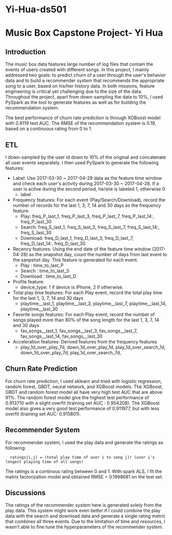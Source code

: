 # Yi-Hua-ds501
# Music Box Capstone Project- Yi Hua
## Introduction

The music box data features large number of log files that contain the events of users created with different songs. In this project, I mainly addressed two goals: to predict churn of a user through the user's behavior data and to build a recommender system that recommends the appropriate song to a user, based on his/her history data. In both missions, feature engineering is critical yet challenging due to the size of the data. Throughout the project, apart from down-sampling the data to 10%, I used PySpark as the tool to generate features as well as for building the recommendation system. 

The best performance of churn rate prediction is through XGBoost model with 0.9119 test AUC. The RMSE of the recommendation system is 0.19, based on a continuous rating from 0 to 1.

## ETL

I down-sampled by the user id down to 10% of the original and concatenate all user events separately. I then used PySpark to generate the following features:
* Label: Use 2017-03-30 ~ 2017-04-28 data as the feature time window and check each user's activity during 2017-03-30 ~ 2017-04-28. If a user is active during the second period, he/she is labeled 1, otherwise 0
    * label
* Frequency features: 
  For each event (Play/Search/Download), record the number of records for the last 1, 3, 7, 14 and 30 days as the      frequency feature. 
    * Play: freq_P_last_1, freq_P_last_3, freq_P_last_7, freq_P_last_14:, freq_P_last_30
    * Search: freq_S_last_1, freq_S_last_3, freq_S_last_7, freq_S_last_14:, freq_S_last_30
    * Download: freq_D_last_1, freq_D_last_3, freq_D_last_7, freq_D_last_14:, freq_D_last_30
* Recency features: Using the end date of the feature time window (2017-04-28) as the snapshot day, count the number of days from last event to the sanpshot day. This feature is generated for each event.
    * Play : time_to_last_P
    * Search : time_to_last_S
    * Download : time_to_last_D
* Profile feature: 
    * device_type: 1 if device is iPhone, 2 if otherwise.
* Total play time features: For each Play event, record the total play time for the last 1, 3, 7, 14 and 30 days
    * playtime__last_1, playtime__last_3, playtime__last_7, playtime__last_14, playtime__last_30
* Favorite songs features: For each Play event, record the number of songs played more than 80% of the song length for the last 1, 3, 7, 14 and 30 days
    * fav_songs__last_1, fav_songs__last_3, fav_songs__last_7, fav_songs__last_14, fav_songs__last_30
* Acceleration features: Derived features from the frequency features
    * play_1d_over_play_7d, down_1d_over_play_1d,  play_1d_over_search_1d, down_1d_over_play_7d, play_1d_over_search_7d,



## Churn Rate Prediction

For churn rate prediction, I used sklearn and tried with logistic regression, random forest, GBDT, neural network, and XGBoost models. The XGBoost, GBDT and random forest model all have very high test AUC that are above 91%. The random forest model give the highest test performance of 0.913710 with a slight overfit (training set AUC : 0.954208). The XGBoost model also gives a very good test performance of 0.911977, but with less overfit (training set AUC: 0.915801).

## Recommender System

For recommender system, I used the play data and generate the ratings as following:  

      ratings(i,j) = (total play time of user i to song j)/ (user i's longest playing time of all songs)  
      
The ratings is a continous rating between 0 and 1.
With spark ALS, I fit the matrix factorization model and obtained RMSE = 0.1998681 on the test set. 

## Discussions

The ratings of the recommender system here is generated solely from the play data. This system might work even better if I could combine the play data with the search and download data and generate a single rating metric that combines all three events. Due to the limitation of time and resources, I wasn't able to fine tune the hyperparameters of the recommender system. 

